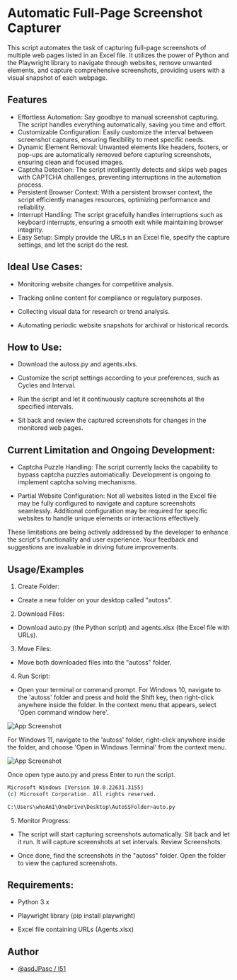 
# Automatic Full-Page Screenshot Capturer

This script automates the task of capturing full-page screenshots of multiple web pages listed in an Excel file. It utilizes the power of Python and the Playwright library to navigate through websites, remove unwanted elements, and capture comprehensive screenshots, providing users with a visual snapshot of each webpage.


## Features

- Effortless Automation: Say goodbye to manual screenshot capturing. The script handles everything automatically, saving you time and effort.
- Customizable Configuration: Easily customize the interval between screenshot captures, ensuring flexibility to meet specific needs.
- Dynamic Element Removal: Unwanted elements like headers, footers, or pop-ups are automatically removed before capturing screenshots, ensuring clean and focused images.
- Captcha Detection: The script intelligently detects and skips web pages with CAPTCHA challenges, preventing interruptions in the automation process.
- Persistent Browser Context: With a persistent browser context, the script efficiently manages resources, optimizing performance and reliability.
- Interrupt Handling: The script gracefully handles interruptions such as keyboard interrupts, ensuring a smooth exit while maintaining browser integrity.
- Easy Setup: Simply provide the URLs in an Excel file, specify the capture settings, and let the script do the rest.


## Ideal Use Cases:
- Monitoring website changes for competitive analysis.

- Tracking online content for compliance or regulatory purposes.

- Collecting visual data for research or trend analysis.

- Automating periodic website snapshots for archival or historical records.
## How to Use:
- Download the autoss.py and agents.xlxs.

- Customize the script settings according to your preferences, such as Cycles and Interval.

- Run the script and let it continuously capture screenshots at the specified intervals.

- Sit back and review the captured screenshots for changes in the monitored web pages.
## Current Limitation and Ongoing Development:
- Captcha Puzzle Handling: The script currently lacks the capability to bypass captcha puzzles automatically. Development is ongoing to implement captcha solving mechanisms.

- Partial Website Configuration: Not all websites listed in the Excel file may be fully configured to navigate and capture screenshots seamlessly. Additional configuration may be required for specific websites to handle unique elements or interactions effectively.

These limitations are being actively addressed by the developer to enhance the script's functionality and user experience. Your feedback and suggestions are invaluable in driving future improvements.
## Usage/Examples
1. Create Folder:

- Create a new folder on your desktop called "autoss".
2. Download Files:

- Download auto.py (the Python script) and agents.xlsx (the Excel file with URLs).

3. Move Files:

- Move both downloaded files into the "autoss" folder.

4. Run Script:

- Open your terminal or command prompt.
For Windows 10, navigate to the 'autoss' folder and press and hold the Shift key, then right-click anywhere inside the folder. In the context menu that appears, select 'Open command window here'.

![App Screenshot](https://www.groovypost.com/wp-content/uploads/2018/11/02-Open-command-window-here-option-added.png)

For Windows 11, navigate to the 'autoss' folder, right-click anywhere inside the folder, and choose 'Open in Windows Terminal' from the context menu.

![App Screenshot](https://allthings.how/content/images/wordpress/2021/11/allthings.how-how-to-open-command-prompt-window-inside-a-directory-on-windows-11-image-8.png)

Once open type auto.py and press Enter to run the script.
```bash
Microsoft Windows [Version 10.0.22631.3155]
(c) Microsoft Corporation. All rights reserved.

C:\Users\whoAmI\OneDrive\Desktop\AutoSSFolder>auto.py
```

5. Monitor Progress:

- The script will start capturing screenshots automatically.
Sit back and let it run. It will capture screenshots at set intervals.
Review Screenshots:

- Once done, find the screenshots in the "autoss" folder.
Open the folder to view the captured screenshots.

## Requirements:
- Python 3.x

- Playwright library (pip install playwright)

- Excel file containing URLs (Agents.xlsx)


## Author

- [@asdJPasc / I51](https://github.com/asdJPasc)

